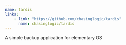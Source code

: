 ```yaml
---
name: tardis
links: 
    - link: "https://github.com/chasinglogic/tardis"
      name: chasinglogic/tardis
---
```

<p>A simple backup application for elementary OS</p>